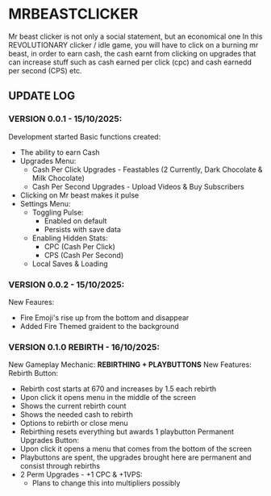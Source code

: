 # MRBEASTCLICKER
Mr beast clicker is not only a social statement, but an economical one
In this REVOLUTIONARY clicker / idle game, you will have to click on a
burning mr beast, in order to earn cash, the cash earnt from clicking
on upgrades that can increase stuff such as cash earned per click (cpc)
and cash earnedd per second (CPS) etc.

## UPDATE LOG
### VERSION 0.0.1 - 15/10/2025:
Development started
Basic functions created:
- The ability to earn Cash
- Upgrades Menu:
  - Cash Per Click Upgrades - Feastables (2 Currently, Dark Chocolate & Milk Chocolate)
  - Cash Per Second Upgrades - Upload Videos & Buy Subscribers
- Clicking on Mr beast makes it pulse
- Settings Menu:
  - Toggling Pulse:
    - Enabled on default
    - Persists with save data
  - Enabling Hidden Stats:
    - CPC (Cash Per Click)
    - CPS (Cash Per Second)
  - Local Saves & Loading
### VERSION 0.0.2 - 15/10/2025:
New Feaures:
- Fire Emoji's rise up from the bottom and disappear
- Added Fire Themed graident to the background
### VERSION 0.1.0 REBIRTH - 16/10/2025:
New Gameplay Mechanic:
**REBIRTHING + PLAYBUTTONS**
New Features:
Rebirth Button:
- Rebirth cost starts at 670 and increases by 1.5 each rebirth
- Upon click it opens menu in the middle of the screen
- Shows the current rebirth count
- Shows the needed cash to rebirth
- Options to rebirth or close menu
- Rebirthing resets everything but awards 1 playbutton
Permanent Upgrades Button:
- Upon click it opens a menu that comes from the bottom of the screen
- Playbuttons are spent, the upgrades brought here are permanent and consist through rebirths
- 2 Perm Upgrades - +1 CPC & +1VPS:
  - Plans to change this into multipliers possibly

